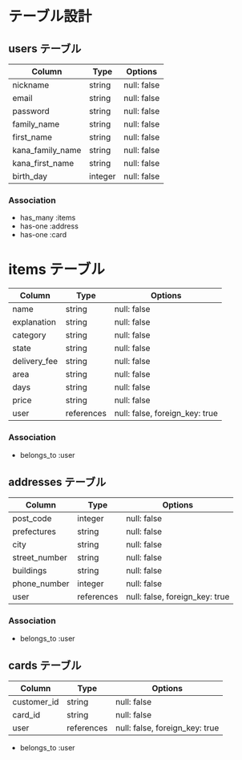 # テーブル設計

## users テーブル

| Column           | Type    | Options     |
| ---------------- | ------- | ----------- |
| nickname         | string  | null: false |
| email            | string  | null: false |
| password         | string  | null: false |
| family_name      | string  | null: false |
| first_name       | string  | null: false |
| kana_family_name | string  | null: false |
| kana_first_name  | string  | null: false |
| birth_day        | integer | null: false |

### Association
- has_many :items
- has-one :address
- has-one :card

# items テーブル

| Column       | Type       | Options                        |
| ------------ | ----------| ------------------------------- |
| name         | string    | null: false                     |
| explanation  | string    | null: false                     |
| category     | string    | null: false                     | 
| state        | string    | null: false                     |
| delivery_fee | string    | null: false                     |
| area         | string    | null: false                     |
| days         | string    | null: false                     |
| price        | string    | null: false                     |
| user         | references | null: false, foreign_key: true |

### Association

- belongs_to :user

## addresses テーブル

| Column        | Type       | Options                        |
| ------------- | ---------- | ------------------------------ |
| post_code     | integer    | null: false                    |
| prefectures   | string     | null: false                    |
| city          | string     | null: false                    |
| street_number | string     | null: false                    |
| buildings     | string     | null: false                    |
| phone_number  | integer    | null: false                    |
| user          | references | null: false, foreign_key: true |

### Association

- belongs_to :user

## cards テーブル

| Column        | Type       | Options                        |
| ------------- | ---------- | ------------------------------ |
| customer_id   | string     | null: false                    |
| card_id       | string     | null: false                    |
| user          | references | null: false, foreign_key: true |

- belongs_to :user